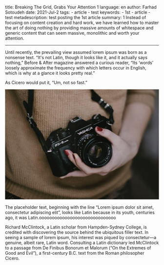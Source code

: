 
title: Breaking The Grid, Grabs Your Attention 1
language: en
author: Farhad Sotoudeh
date: 2021-Jul-2
tags:
    - article
    - test
keywords:
    - 1st
    - article
    - test
metadescription: test posting the 1st article
summary: 1 Instead of focusing on content creation and hard work, we have learned how to master the art of doing nothing by providing massive amounts of whitespace and generic content that can seem massive, monolithic and worth your attention.

---

Until recently, the prevailing view assumed lorem ipsum was born as a nonsense text. “It's not Latin, though it looks like it, and it actually says nothing,” Before & After magazine answered a curious reader, “Its ‘words’ loosely approximate the frequency with which letters occur in English, which is why at a glance it looks pretty real.”

As Cicero would put it, “Um, not so fast.”

![19](1/19.jpg)

The placeholder text, beginning with the line “Lorem ipsum dolor sit amet, consectetur adipiscing elit”, looks like Latin because in its youth, centuries ago, it was Latin.oooooooooooooooooooooooooooooo

Richard McClintock, a Latin scholar from Hampden-Sydney College, is credited with discovering the source behind the ubiquitous filler text. In seeing a sample of lorem ipsum, his interest was piqued by consectetur—a genuine, albeit rare, Latin word. Consulting a Latin dictionary led McClintock to a passage from De Finibus Bonorum et Malorum (“On the Extremes of Good and Evil”), a first-century B.C. text from the Roman philosopher Cicero.

